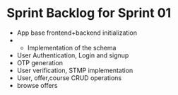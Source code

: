 # Sprint Backlog for Sprint 01

- App base frontend+backend initialization
- - Implementation of the schema
- User Authentication, Login and signup
- OTP generation
- User verification, STMP implementation
- User, offer,course CRUD operations
- browse offers
